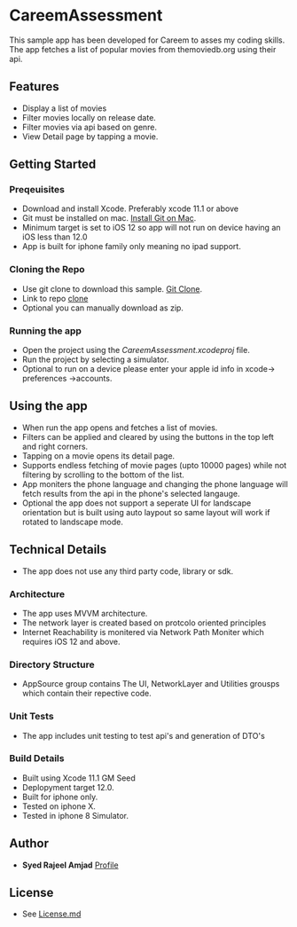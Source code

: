 # CareemAssessment
This sample app has been developed for Careem to asses my coding skills.
The app fetches a list of popular movies from themoviedb.org using their api.

## Features
- Display a list of movies
- Filter movies locally on release date.
- Filter movies via api based on genre.
- View Detail page by tapping a movie.

## Getting Started

### Preqeuisites
- Download and install Xcode. Preferably xcode 11.1 or above
- Git must be installed on mac. [Install Git on Mac](https://www.atlassian.com/git/tutorials/install-git).
- Minimum target is set to iOS 12 so app will not run on device having an iOS less than 12.0
- App is built for iphone family only meaning no ipad support.

### Cloning the Repo
- Use git clone to download this sample. [Git Clone](https://www.atlassian.com/git/tutorials/setting-up-a-repository/git-clone).
- Link to repo [clone](https://github.com/RajeelTintash/CareemAssessment.git)
- Optional you can manually download as zip.

### Running the app
- Open the project using the *CareemAssessment.xcodeproj* file.
- Run the project by selecting a simulator.
- Optional to run on a device please enter your apple id info in xcode-> preferences ->accounts.

## Using the app
- When run the app opens and fetches a list of movies.
- Filters can be applied and cleared by using the buttons in the top left and right corners.
- Tapping on a movie opens its detail page.
- Supports endless fetching of movie pages (upto 10000 pages) while not filtering by scrolling to the bottom of the list.
- App moniters the phone language and changing the phone language will fetch results from the api in the phone's selected langauge.
- Optional the app does not support a seperate UI for landscape orientation but is built using auto laypout so same layout will work if rotated to landscape mode.

## Technical Details
- The app does not use any third party code, library or sdk.

### Architecture
- The app uses MVVM architecture.
- The network layer is created based on protcolo oriented principles
- Internet Reachability is monitered via Network Path Moniter which requires iOS 12 and above.

### Directory Structure
- AppSource group contains The UI, NetworkLayer and Utilities grousps which contain their repective code.

### Unit Tests
- The app includes unit testing to test api's and generation of DTO's

### Build Details
- Built using Xcode 11.1 GM Seed
- Deplopyment target 12.0.
- Built for iphone only.
- Tested on iphone X.
- Tested in iphone 8 Simulator.

## Author
- **Syed Rajeel Amjad** [Profile](https://www.linkedin.com/in/rajeel-amjad/)

## License
- See [License.md](https://github.com/RajeelTintash/CareemAssessment/blob/master/LICENSE)
